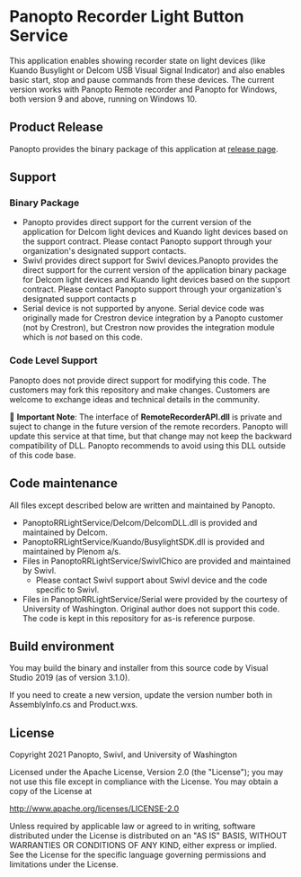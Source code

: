 # Panopto Recorder Light Button Service
This application enables showing recorder state on light devices (like Kuando Busylight or Delcom USB Visual Signal Indicator) and also enables basic start, stop and pause commands from these devices. The current version works with Panopto Remote recorder and Panopto for Windows, both version 9 and above, running on Windows 10.

## Product Release
Panopto provides the binary package of this application at [release page](https://github.com/Panopto/Panopto-RR-Light-Service-With-Installer/releases).

## Support

### Binary Package
- Panopto provides direct support for the current version of the application for Delcom light devices and Kuando light devices based on the support contract. Please contact Panopto support through your organization's designated support contacts.
- Swivl provides direct support for Swivl devices.Panopto provides the direct support for the current version of the application binary package for Delcom light devices and Kuando light devices based on the support contract. Please contact Panopto support through your organization's designated support contacts p
- Serial device is not supported by anyone. Serial device code was originally made for Crestron device integration by a Panopto customer (not by Crestron), but Crestron now provides the integration module which is *not* based on this code.

### Code Level Support
Panopto does not provide direct support for modifying this code. The customers may fork this repository and make changes. Customers are welcome to exchange ideas and technical details in the community.

🛑 **Important Note**: The interface of **RemoteRecorderAPI.dll** is private and suject to change in the future version of the remote recorders. Panopto will update this service at that time, but that change may not keep the backward compatibility of DLL. Panopto recommends to avoid using this DLL outside of this code base.

## Code maintenance

All files except described below are written and maintained by Panopto.
* PanoptoRRLightService/Delcom/DelcomDLL.dll is provided and maintained by Delcom.
* PanoptoRRLightService/Kuando/BusylightSDK.dll is provided and maintained by Plenom a/s.
* Files in PanoptoRRLightService/SwivlChico are provided and maintained by Swivl.
    * Please contact Swivl support about Swivl device and the code specific to Swivl.
* Files in PanoptoRRLightService/Serial were provided by the courtesy of University of Washington. Original author does not support this code. The code is kept in this repository for as-is reference purpose.

## Build environment
You may build the binary and installer from this source code by Visual Studio 2019 (as of version 3.1.0).

If you need to create a new version, update the version number both in AssemblyInfo.cs and Product.wxs.

## License
Copyright 2021 Panopto, Swivl, and University of Washington

Licensed under the Apache License, Version 2.0 (the "License");
you may not use this file except in compliance with the License.
You may obtain a copy of the License at

http://www.apache.org/licenses/LICENSE-2.0

Unless required by applicable law or agreed to in writing, software
distributed under the License is distributed on an "AS IS" BASIS,
WITHOUT WARRANTIES OR CONDITIONS OF ANY KIND, either express or implied.
See the License for the specific language governing permissions and
limitations under the License.
